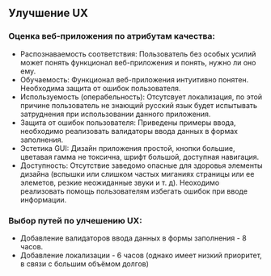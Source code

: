 ## Улучшение UX
### Оценка веб-приложения по атрибутам качества:
   * Распознаваемость соответствия: Пользователь без особых усилий может понять функционал веб-приложения и понять, нужно ли оно ему.
   * Обучаемость: Функционал веб-приложения интуитивно понятен. Необходима защита от ошибок пользователя.
   * Используемость (операбельность): Отсутсвует локализация, по этой причине пользователь не знающий русский язык будет испытывать затруднения при использовании данного приложения.
   * Защита от ошибок пользователя: Приведены примеры ввода, необходимо реализовать валидаторы ввода данных в формах заполнения.
   * Эстетика GUI: Дизайн приложения простой, кнопки большие, цветавая гамма не токсична, шрифт большой, доступная навигация.
   * Доступность: Отсутствие заведомо опасные для здоровья элементы дизайна (вспышки или слишком частых миганиях страницы или ее элеметов, резкие неожиданные звуки и т. д). Неоходимо реализовать помощь пользователям избегать ошибок при вводе информации.
### Выбор путей по улчешению UX:
   * Добавление валидаторов ввода данных в формы заполнения - 8 часов.
   * Добавление локализации - 6 часов (однако имеет низкий приоритет, в связи с большим объёмом долгов)
